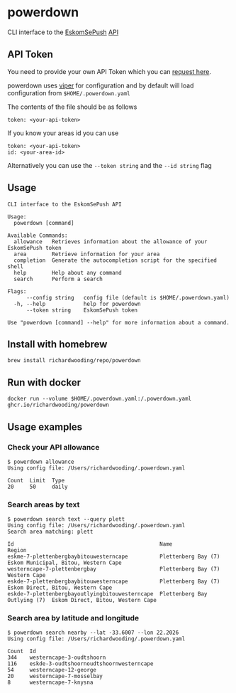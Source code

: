 # powerdown 
CLI interface to the [EskomSePush](https://sepush.co.za/) [API](https://documenter.getpostman.com/view/1296288/UzQuNk3E)
## API Token
You need to provide your own API Token which you can [request here](https://docs.google.com/forms/d/e/1FAIpQLSeZhAkhDaQX_mLT2xn41TkVjLkOH3Py3YWHi_UqQP4niOY01g/viewform).

powerdown uses [viper](https://github.com/spf13/viper) for configuration and by default will load configuration
from `$HOME/.powerdown.yaml`

The contents of the file should be as follows
```
token: <your-api-token>
```
If you know your areas id you can use
```
token: <your-api-token>
id: <your-area-id>
```

Alternatively you can use the `--token string` and the `--id string` flag 
## Usage
```
CLI interface to the EskomSePush API

Usage:
  powerdown [command]

Available Commands:
  allowance   Retrieves information about the allowance of your EskomSePush token
  area        Retrieve information for your area
  completion  Generate the autocompletion script for the specified shell
  help        Help about any command
  search      Perform a search

Flags:
      --config string   config file (default is $HOME/.powerdown.yaml)
  -h, --help            help for powerdown
      --token string    EskomSePush token

Use "powerdown [command] --help" for more information about a command.
```

## Install with homebrew
```
brew install richardwooding/repo/powerdown
```

## Run with docker
```
docker run --volume $HOME/.powerdown.yaml:/.powerdown.yaml ghcr.io/richardwooding/powerdown
```
## Usage examples

### Check your API allowance

```
$ powerdown allowance
Using config file: /Users/richardwooding/.powerdown.yaml

Count  Limit  Type
20     50     daily
```

### Search areas by text

```
$ powerdown search text --query plett
Using config file: /Users/richardwooding/.powerdown.yaml
Search area matching: plett

Id                                              Name                          Region
eskme-7-plettenbergbaybitouwesterncape          Plettenberg Bay (7)           Eskom Municipal, Bitou, Western Cape
westerncape-7-plettenbergbay                    Plettenberg Bay (7)           Western Cape
eskde-7-plettenbergbaybitouwesterncape          Plettenberg Bay (7)           Eskom Direct, Bitou, Western Cape
eskde-7-plettenbergbayoutlyingbitouwesterncape  Plettenberg Bay Outlying (7)  Eskom Direct, Bitou, Western Cape
```
### Search area by latitude and longitude

```
$ powerdown search nearby --lat -33.6007 --lon 22.2026
Using config file: /Users/richardwooding/.powerdown.yaml

Count  Id
344    westerncape-3-oudtshoorn
116    eskde-3-oudtshoornoudtshoornwesterncape
54     westerncape-12-george
20     westerncape-7-mosselbay
8      westerncape-7-knysna
```
